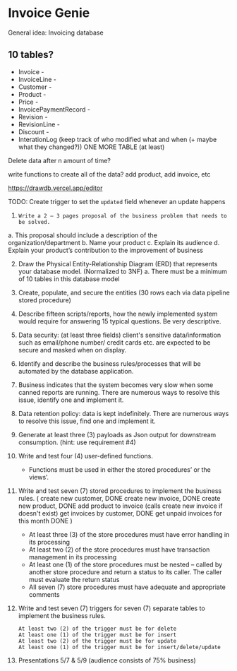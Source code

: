 # Invoice Genie

General idea: Invoicing database

## 10 tables?
- Invoice -
- InvoiceLine -
- Customer -
- Product -
- Price -
- InvoicePaymentRecord -
- Revision -
- RevisionLine - 
- Discount -
- InterationLog (keep track of who modified what and when (+ maybe what they changed?))
ONE MORE TABLE (at least)


Delete data after n amount of time?

write functions to create all of the data? add product, add invoice, etc


https://drawdb.vercel.app/editor


TODO: Create trigger to set the `updated` field whenever an update happens





1.     Write a 2 – 3 pages proposal of the business problem that needs to be solved.

a.     This proposal should include a description of the organization/department
b.     Name your product
c.     Explain its audience
d.     Explain your product’s contribution to the improvement of business

2. Draw the Physical Entity-Relationship Diagram (ERD) that represents your database model. (Normalized to 3NF)
a. There must be a minimum of 10 tables in this database model

3. Create, populate, and secure the entities (30 rows each via data pipeline stored procedure)
4. Describe fifteen scripts/reports, how the newly implemented system would require for answering 15 typical questions. Be very descriptive.
5. Data security: (at least three fields) client's sensitive data/information such as email/phone number/ credit cards etc. are expected to be secure and masked when on display.
6. Identify and describe the business rules/processes that will be automated by the database application.
7. Business indicates that the system becomes very slow when some canned reports are running. There are numerous ways to resolve this issue, identify one and implement it.
8. Data retention policy: data is kept indefinitely. There are numerous ways to resolve this issue, find one and implement it.
9. Generate at least three (3) payloads as Json output for downstream consumption. (hint: use requirement #4)
10. Write and test four (4) user-defined functions.
      - Functions must be used in either the stored procedures’ or the views’.
11. Write and test seven (7) stored procedures to implement the business rules.
(
create new customer, DONE
create new invoice, DONE
create new product, DONE
add product to invoice (calls create new invoice if doesn't exist)
get invoices by customer, DONE
get unpaid invoices for this month DONE
)
     - At least three (3) of the store procedures must have error handling in its processing
     - At least two (2) of the store procedures must have transaction management in its processing
     - At least one (1) of the store procedures must be nested – called by another store procedure and return a status to its caller. The caller must evaluate the return status
     - All seven (7) store procedures must have adequate and appropriate comments
12. Write and test seven (7) triggers for seven (7) separate tables to implement the business rules.

        At least two (2) of the trigger must be for delete
        At least one (1) of the trigger must be for insert
        At least two (2) of the trigger must be for update
        At least one (1) of the trigger must be for insert/delete/update

13. Presentations 5/7 & 5/9 (audience consists of 75% business)
